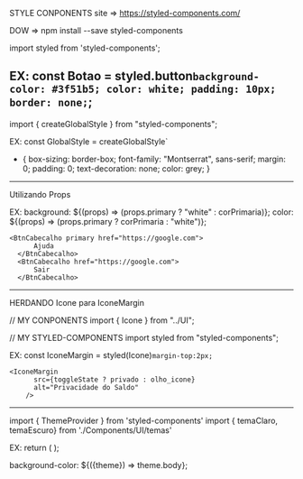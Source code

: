 STYLE CONPONENTS
 site => https://styled-components.com/

DOW => npm install --save styled-components


import styled from 'styled-components';

EX: 
	const Botao = styled.button`
    		background-color: #3f51b5;
    		color: white;
    		padding: 10px;
    		border: none;
	`;
------------------------------------------

import { createGlobalStyle } from "styled-components";

EX:
const GlobalStyle = createGlobalStyle`
* {
    box-sizing: border-box;
    font-family: "Montserrat", sans-serif;
    margin: 0;
    padding: 0;
    text-decoration: none;
    color: grey;
  }

----------------------------------------
Utilizando Props

EX:
	background: ${(props) => (props.primary ? "white" : corPrimaria)};
  	color: ${(props) => (props.primary ? corPrimaria : "white")};

	<BtnCabecalho primary href="https://google.com">
          Ajuda
      </BtnCabecalho>
      <BtnCabecalho href="https://google.com">
          Sair
      </BtnCabecalho>
---------------------------------------------------

HERDANDO Icone para IconeMargin 

// MY CONPONENTS
import { Icone } from "../UI";

// MY STYLED-COMPONENTS
import styled from "styled-components";

EX:
	const IconeMargin = styled(Icone)`
  	 margin-top:2px;
	`

	<IconeMargin
          src={toggleState ? privado : olho_icone}
          alt="Privacidade do Saldo"
        />
----------------------------------------------


import { ThemeProvider } from 'styled-components'
import { temaClaro, temaEscuro} from './Components/UI/temas' 

EX:
return (
    <ThemeProvider theme={temaEscuro}>
      <GlobalStyle />
      <Cabecalho />
      <Container />
    </ThemeProvider>
  );

background-color: ${({theme}) => theme.body};
